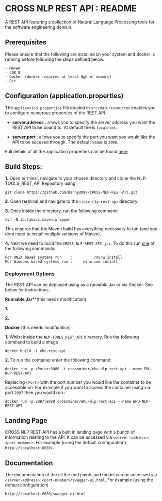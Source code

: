 # CROSS NLP REST API : README  #
A REST API featuring a collection of Natural Language Processing tools for the software engineering domain.


## Prerequisites ##

Please ensure that the following are installed on your system and docker is running before following the steps defined below.

	- Maven
	- JDK 8
	- Docker (docker requires at least 6gb of memory) 
	- Git

## Configuration (application.properties) ##

The `application.properties` file located in `src/main/resources` enables you to configure numerous properties of the REST API. 

- **server.address** : allows you to specify the server address you want the REST API to be bound to. At default the is `localhost`.

- **server.port** : allows you to specify the port you want you would like the API to be accesed through. The default value is `8080`.

Full details of all the application properties can be found <a href="https://docs.spring.io/spring-boot/docs/current/reference/html/appendix-application-properties.html" target="_blank">here</a>

## Build Steps: ##

**1.** Open terminal, navigate to your chosen directory and clone the NLP-TOOLS_REST_API Repository using:

	git clone https://github.com/Danny2097/CROSS-NLP-REST-API.git

**2**. Open terminal and navigate to the `cross-nlp-rest-api` directory. 

**3.** Once inside the directory, run the following command 

	mvn -N io.takari:maven:wrapper

This ensures that the Maven build has everything necessary to run (and you dont need to install mutliple versions of Maven).

**4.** Next we need to build the `CROSS-NLP-REST-API.jar`. To do this run <u>one</u> of the following commands:

	For UNIX based systems run    :      	./mvnw install
	For Windows based systems run : 	mvnw.cmd install

### Deployment Options ###

The REST API can be deployed using as a runnable Jar or via Docker. See below for instructions. 

**Runnable Jar****(this needs modification)

**1.**

**2.**

**Docker** (this needs modification)

**1.** Whilst inside the `NLP-TOOLS_REST_API` directory, Run the following command to build a image 

	docker build -t ehu-rest-api .

**2.** To run the container enter the following command: 
	
	docker run -p <Port>:8080 -t crossminer/ehu-nlp-rest-api --name EHU-NLP-REST-API

Replacing  `<Port>` with the port number you would like the container to be accessible on. For example if you want to access the container using via port `2097` then you would run :

	docker run -p 2097:8080 crossminer/ehu-nlp-rest-api --name EHU-NLP-REST-API


## Landing Page ##

CROSS NLP REST API has a built in landing page with a bunch of information relating to the API. It can be accessed via `<server-address>:<port-number>`. For example (using the default configuration) `http://localhost:8080/`.

## Documentation ##

The documentation of the all the end points and model can be accessed via `<server-address>:<port-number>/swagger-ui.html`. For example (using the default configuration) 

	http://localhost:8080/swagger-ui.html


